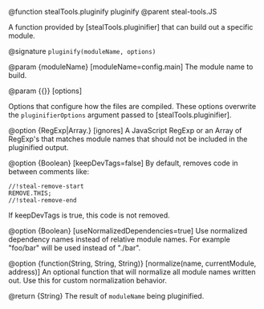 @function stealTools.pluginify pluginify
@parent steal-tools.JS 

A function provided by [stealTools.pluginifier] that can build out a specific module.

@signature `pluginify(moduleName, options)`

@param {moduleName} [moduleName=config.main] The module name to build.

@param {{}} [options]

Options that configure how the files are compiled.  These options overwrite the 
`pluginifierOptions` argument passed to [stealTools.pluginifier].

@option {RegExp|Array.<RegExp>} [ignores] A JavaScript RegExp or
an Array of RegExp's that
matches module names that should not be included in the pluginified output.

@option {Boolean} [keepDevTags=false] By default, removes code in between comments like:

    //!steal-remove-start
    REMOVE.THIS;
    //!steal-remove-end

If keepDevTags is true, this code is not removed.

@option {Boolean} [useNormalizedDependencies=true] Use normalized dependency names instead of
relative module names.  For example "foo/bar" will be used instead of "./bar".

@option {function(String, String, String)} [normalize(name, currentModule, address)] An
optional function that will normalize all module names written out. Use this for custom normalization
behavior.


@return {String} The result of `moduleName` being pluginified.
